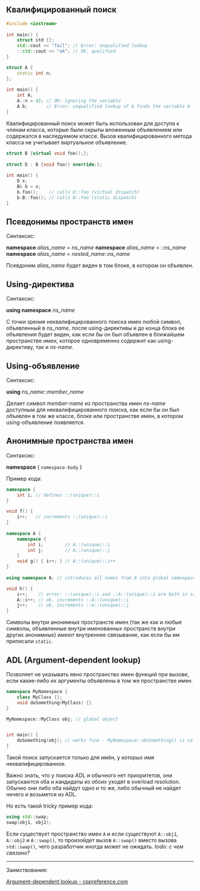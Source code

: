 ## Квалифицированный поиск

```cpp
#include <iostream>
 
int main() {
    struct std {};
    std::cout << "fail"; // Error: unqualified lookup
    ::std::cout << "ok"; // OK, qualified
}
```

```cpp
struct A {
    static int n;
};
 
int main() {
    int A;
    A::n = 42; // OK: ignoring the variable
    A b;       // Error: unqualified lookup of A finds the variable A
}
```

Квалифицированный поиск может быть использован для доступа к членам класса, которые были скрыты вложенным объявлением или содержатся в наследуемом классе. Вызов квалифицированного метода класса не учитывает виртуальное объявление.

```cpp
struct B {virtual void foo();};
 
struct D : B {void foo() override;};
 
int main() {
    D x;
    B& b = x;
    b.foo();    // calls D::foo (virtual dispatch)
    b.B::foo(); // calls B::foo (static dispatch)
}
```

## Псевдонимы пространств имен

Синтаксис:

**namespace** *alias_name* = *ns_name*
**namespace** *alias_name* = ::*ns_name*
**namespace** *alias_name* = *nested_name*::*ns_name*

Псевдоним *alias_name* будет виден в том блоке, в котором он объявлен.

## Using-директива

Синтаксис:

**using namespace** *ns_name*

С точки зрения неквалифицированного поиска имен любой символ, объявленный в *ns_name*, после using-директивы и до конца блока ее объявления будет виден, как если бы он был объявлен в ближайшем пространстве имен, которое одновременно содержит как using-директиву, так и *ns-name*.

## Using-объявление

Синтаксис:

**using** *ns_name*::*member_name*

Делает символ *member-name* из пространства имен *ns-name* доступным для неквалифицированного поиска, как если бы он был объявлен в том же классе, блоке или пространстве имен, в котором using-объявление появляется.

## Анонимные пространства имен

Синтаксис:

**namespace** { ```namespace-body``` }

Пример кода:

```cpp
namespace {
    int i; // defines ::(unique)::i
}

void f() {
    i++;   // increments ::(unique)::i
}
 
namespace A {
    namespace {
        int i;        // A::(unique)::i
        int j;        // A::(unique)::j
    }
    void g() { i++; } // A::(unique)::i++
}
 
using namespace A; // introduces all names from A into global namespace

void h() {
    i++;    // error: ::(unique)::i and ::A::(unique)::i are both in scope
    A::i++; // ok, increments ::A::(unique)::i
    j++;    // ok, increments ::A::(unique)::j
}

```

Символы внутри анонимных пространств имен (так же как и любые символы, объявленные внутри именованных пространств внутри других анонимных) имеют внутреннее связывание, как если бы им приписали `static`.

## ADL (Argument-dependent lookup)

Позволяет не указывать явно пространство имен функций при вызове, если какие-либо их аргументы объявлены в том же пространстве имен.

```cpp
namespace MyNamespace {
    class MyClass {};
    void doSomething(MyClass) {}
}

MyNamespace::MyClass obj; // global object


int main() {
    doSomething(obj); // works fine - MyNamespace::doSomething() is called.
}
```

Такой поиск запускается только для имён, у которых имя неквалифицированное.

Важно знать, что у поиска ADL и обычного нет приоритетов, они запускаются оба и кандидаты из обоих уходят в overload resolution. Обычно они либо оба найдут одно и то же, либо обычный не найдет ничего и возьмется из ADL.

Но есть такой tricky пример кода:

```cpp
using std::swap;
swap(obj1, obj2);
```

Если существует пространство имен `A` и если существуют `A::obj1`, `A::obj2` и `A::swap()`, то произойдет вызов `A::swap()` вместо вызова `std::swap()`, чего разработчик иногда может не ожидать. *todo: с чем связано?*

---

Заимствования:

[Argument-dependent lookup - cppreference.com](https://en.cppreference.com/w/cpp/language/adl)